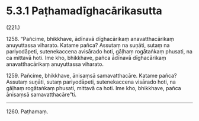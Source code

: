 # 5.3.1 Paṭhamadīghacārikasutta

(221.)

1258\. “Pañcime, bhikkhave, ādīnavā dīghacārikaṃ anavatthacārikaṃ anuyuttassa viharato. Katame pañca? Assutaṃ na suṇāti, sutaṃ na pariyodāpeti, sutenekaccena avisārado hoti, gāḷhaṃ rogātaṅkaṃ phusati, na ca mittavā hoti. Ime kho, bhikkhave, pañca ādīnavā dīghacārikaṃ anavatthacārikaṃ anuyuttassa viharato.

1259\. Pañcime, bhikkhave, ānisaṃsā samavatthacāre. Katame pañca? Assutaṃ suṇāti, sutaṃ pariyodāpeti, sutenekaccena visārado hoti, na gāḷhaṃ rogātaṅkaṃ phusati, mittavā ca hoti. Ime kho, bhikkhave, pañca ānisaṃsā samavatthacāre”ti.

---

1260\. Paṭhamaṃ.
